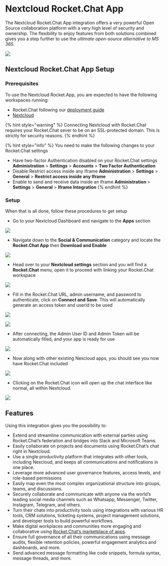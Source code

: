 # Nextcloud Rocket.Chat App

The Nextcloud Rocket.Chat App integration offers a very powerful Open Source collaboration platform with a very high level of security and ownership. The flexibility to enjoy features from both solutions combined gives you a step further to use the _ultimate open-source alternative to MS 365._

![](<../../../../.gitbook/assets/image (642).png>)

## Nextcloud Rocket.Chat App Setup

### Prerequisites

To use the Nextcloud Rocket.App, you are expected to have the following workspaces running:

* Rocket.Chat following our [deployment guide](../../../../quick-start/installing-and-updating/)
* [Nextcloud](https://nextcloud.com)

{% hint style="warning" %}
Connecting Nextcloud with Rocket.Chat requires your Rocket.Chat sever to be on an SSL-protected domain. This is strictly for security reasons.
{% endhint %}

{% hint style="info" %}
You need to make the following changes to your Rocket.Chat settings

* Have two-factor Authentication disabled on your Rocket.Chat settings **Administration** > **Settings** > **Accounts** > **Two Factor Authentication**
* Disable Restrict access inside any Iframe **Administration** > **Settings** > **General** > **Restrict access inside any Iframe**
* Enable to send and receive data inside an iframe **Administration** > **Settings** > **General** > **Iframe Integration**
{% endhint %}

### Setup

When that is all done, follow these procedures to get setup

* Go to your Nextcloud Dashboard and navigate to the **Apps** section

![](<../../../../.gitbook/assets/image (634).png>)

* Navigate down to the **Social & Communication** category and locate the **Rocket.Chat App** then **Download and Enable**

![](<../../../../.gitbook/assets/image (651).png>)

* Head over to your **Nextcloud settings** section and you will find a **Rocket.Chat** menu, open it to proceed with linking your Rocket.Chat workspace

![](<../../../../.gitbook/assets/image (648).png>)

* Fill in the Rocket.Chat URL, admin username, and password to authenticate, click on **Connect and Save**. This will automatically generate an access token and userId to be used

![](<../../../../.gitbook/assets/image (253) (1) (2).png>)

![](<../../../../.gitbook/assets/image (667) (1) (1).png>)

* After connecting, the Admin User ID and Admin Token will be automatically filled, and your app is ready for use

![](<../../../../.gitbook/assets/image (638).png>)

* Now along with other existing Nexcloud apps, you should see you now have Rocket.Chat included

![](<../../../../.gitbook/assets/image (663).png>)

* Clicking on the Rocket.Chat icon will open up the chat interface like normal, all within Nextcloud.

![](<../../../../.gitbook/assets/image (674).png>)

## Features

Using this integration gives you the possibility to:

* Extend and streamline communication with external parties using Rocket.Chat’s federation and bridges into Slack and Microsoft Teams.
* Easily collaborate on projects and documents using Rocket.Chat’s chat right in Nextcloud.
* Use a single productivity platform that integrates with other tools, including Nexcloud, and keeps all communications and notifications in one place.
* Leverage more advanced user governance features, access levels, and role-based permissions
* Easily map even the most complex organizational structure into groups, teams, and discussions.
* Securely collaborate and communicate with anyone via the world’s leading social media channels such as Whatsapp, Messenger, Twitter, Instagram, Telegram, and others.
* Turn their chats into productivity tools using integrations with various HR tools, CRM solutions, ticketing systems, project management solutions, and developer tools to build powerful workflows.
* Make digital workplaces and communities more engaging and collaborative using [Rocket.Chat’s marketplace of apps](https://rocket.chat/marketplace).
* Ensure full governance of all their communications using message audits, flexible retention policies, powerful engagement analytics and dashboards, and more.
* Send advanced message formatting like code snippets, formula syntax, message threads, and more.

